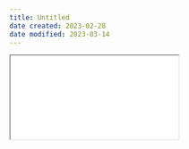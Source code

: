 ```yaml
---
title: Untitled
date created: 2023-02-28
date modified: 2023-03-14
---
```

<iframe src="//player.bilibili.com/player.html?aid=677400273&bvid=BV1Wm4y1X7TF&cid=464961198&page=1"> </iframe>

